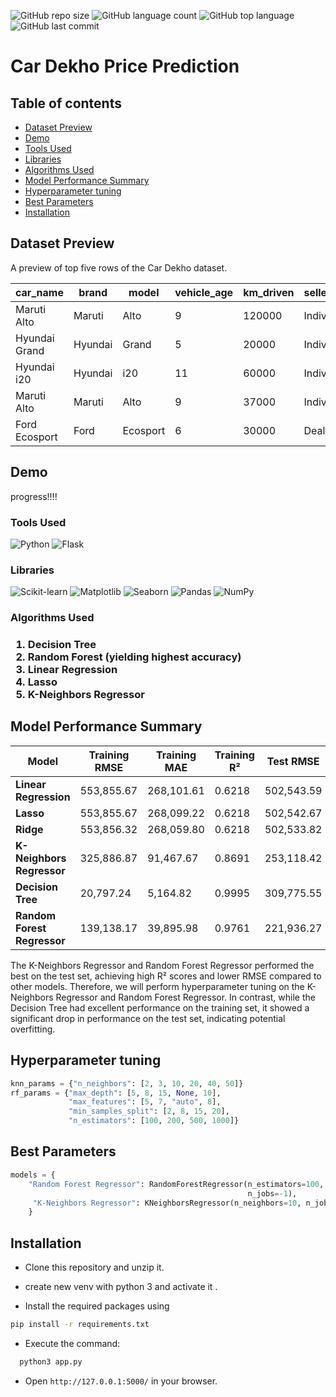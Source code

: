 ![GitHub repo size](https://img.shields.io/github/repo-size/sumit0072/Car-Price-Prediction-Project?style=for-the-badge)
![GitHub language count](https://img.shields.io/github/languages/count/sumit0072/Car-Price-Prediction-Project?style=for-the-badge)
![GitHub top language](https://img.shields.io/github/languages/top/sumit0072/Car-Price-Prediction-Project?style=for-the-badge)
![GitHub last commit](https://img.shields.io/github/last-commit/sumit0072/Car-Price-Prediction-Project?color=red&style=for-the-badge)


# Car Dekho Price Prediction

## Table of contents
* [Dataset Preview](#dataset-preview)
* [Demo](#demo)   
* [Tools Used](#3)
* [Libraries](#4)
* [Algorithms Used](#5)
* [Model Performance Summary](#model-performance-summary)
* [Hyperparameter tuning](#hyperparameter-tuning)
* [Best Parameters](#best-parameters)
* [Installation](#installation)


## Dataset Preview

A preview of top five rows of the Car Dekho dataset.

| car_name          | brand   | model  | vehicle_age | km_driven | seller_type | fuel_type | transmission_type | mileage | engine | max_power | seats | selling_price |
|--------------------|---------|--------|-------------|-----------|-------------|-----------|-------------------|---------|--------|-----------|-------|----------------|
| Maruti Alto        | Maruti  | Alto   | 9           | 120000    | Individual   | Petrol    | Manual            | 19.70   | 796    | 46.30     | 5     | 120000         |
| Hyundai Grand      | Hyundai | Grand  | 5           | 20000     | Individual   | Petrol    | Manual            | 18.90   | 1197   | 82.00     | 5     | 550000         |
| Hyundai i20        | Hyundai | i20    | 11          | 60000     | Individual   | Petrol    | Manual            | 17.00   | 1197   | 80.00     | 5     | 215000         |
| Maruti Alto        | Maruti  | Alto   | 9           | 37000     | Individual   | Petrol    | Manual            | 20.92   | 998    | 67.10     | 5     | 226000         |
| Ford Ecosport      | Ford    | Ecosport | 6         | 30000     | Dealer       | Diesel    | Manual            | 22.77   | 1498   | 98.59     | 5     | 570000         |

## Demo

progress!!!!

<h3>Tools Used </h3><a id="3"></a>

![Python](https://img.shields.io/badge/Python-3776AB?style=for-the-badge&logo=python&logoColor=white)
![Flask](https://img.shields.io/badge/Flask-000000?style=for-the-badge&logo=flask&logoColor=white)

<h3>Libraries</h3><a id="4"></a>

![Scikit-learn](https://img.shields.io/badge/scikit--learn-F7931E?style=for-the-badge&logo=scikit-learn&logoColor=white)
![Matplotlib](https://img.shields.io/badge/Matplotlib-FF7F0E?style=for-the-badge&logo=matplotlib&logoColor=white)
![Seaborn](https://img.shields.io/badge/Seaborn-30B5E3?style=for-the-badge&logo=python&logoColor=white)
![Pandas](https://img.shields.io/badge/Pandas-150458?style=for-the-badge&logo=pandas&logoColor=white)
![NumPy](https://img.shields.io/badge/NumPy-013243?style=for-the-badge&logo=numpy&logoColor=white)


<h3>Algorithms Used<h3><a id="5"></a>

1. Decision Tree
2. Random Forest (yielding highest accuracy)
3. Linear Regression
4. Lasso
5. K-Neighbors Regressor

## Model Performance Summary

| Model                      | Training RMSE      | Training MAE       | Training R² | Test RMSE         | Test MAE          | Test R²  |
|----------------------------|---------------------|---------------------|-------------|--------------------|--------------------|----------|
| **Linear Regression**      | 553,855.67          | 268,101.61          | 0.6218      | 502,543.59         | 279,618.58         | 0.6645   |
| **Lasso**                  | 553,855.67          | 268,099.22          | 0.6218      | 502,542.67         | 279,614.75         | 0.6645   |
| **Ridge**                  | 553,856.32          | 268,059.80          | 0.6218      | 502,533.82         | 279,557.22         | 0.6645   |
| **K-Neighbors Regressor**  | 325,886.87          | 91,467.67           | 0.8691      | 253,118.42         | 112,704.35         | 0.9149   |
| **Decision Tree**          | 20,797.24           | 5,164.82            | 0.9995      | 309,775.55         | 125,501.42         | 0.8725   |
| **Random Forest Regressor**| 139,138.17          | 39,895.98           | 0.9761      | 221,936.27         | 100,966.59         | 0.9346   |


The K-Neighbors Regressor and Random Forest Regressor performed the best on the test set, achieving high R² scores and lower RMSE compared to other models. Therefore, we will perform hyperparameter tuning on the K-Neighbors Regressor and Random Forest Regressor. In contrast, while the Decision Tree had excellent performance on the training set, it showed a significant drop in performance on the test set, indicating potential overfitting.

## Hyperparameter tuning
``` Python
knn_params = {"n_neighbors": [2, 3, 10, 20, 40, 50]}
rf_params = {"max_depth": [5, 8, 15, None, 10],
             "max_features": [5, 7, "auto", 8],
             "min_samples_split": [2, 8, 15, 20],
             "n_estimators": [100, 200, 500, 1000]}
```
## Best Parameters  
``` python
models = {
    "Random Forest Regressor": RandomForestRegressor(n_estimators=100, min_samples_split=2, max_features='auto', max_depth=None, 
                                                     n_jobs=-1),
     "K-Neighbors Regressor": KNeighborsRegressor(n_neighbors=10, n_jobs=-1)
    }
```

## Installation

* Clone this repository and unzip it.

* create new  venv with python 3 and activate it .

* Install the required packages using
 ``` bash
pip install -r requirements.txt
```

* Execute the command:
``` bash
  python3 app.py
```

* Open ```http://127.0.0.1:5000/``` in your browser.
